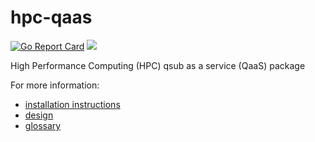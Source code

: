 # hpc-qaas

[![Go Report Card](https://goreportcard.com/badge/github.com/Donders-Institute/hpc-qaas)](https://goreportcard.com/report/github.com/Donders-Institute/hpc-qaas)
[![](https://tokei.rs/b1/github/Donders-Institute/hpc-qaas)](https://github.com/Aaronepower/tokei)

High Performance Computing (HPC) qsub as a service (QaaS) package

For more information:
* [installation instructions](docs/install.md)
* [design](docs/design.md)
* [glossary](docs/glossary.md)
